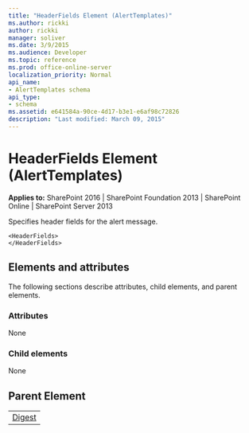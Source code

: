 ```yaml
---
title: "HeaderFields Element (AlertTemplates)"
ms.author: rickki
author: rickki
manager: soliver
ms.date: 3/9/2015
ms.audience: Developer
ms.topic: reference
ms.prod: office-online-server
localization_priority: Normal
api_name:
- AlertTemplates schema
api_type:
- schema
ms.assetid: e641584a-90ce-4d17-b3e1-e6af98c72826
description: "Last modified: March 09, 2015"
---
```


# HeaderFields Element (AlertTemplates)

 
  
 **Applies to:** SharePoint 2016 | SharePoint Foundation 2013 | SharePoint Online | SharePoint Server 2013
  
Specifies header fields for the alert message.
  
```
<HeaderFields>
</HeaderFields>
```

## Elements and attributes

The following sections describe attributes, child elements, and parent elements.

### Attributes

None
  
### Child elements

None
  
## Parent Element

||
|:-----|
|[Digest](digest-element-alerttemplates.md)|
   

